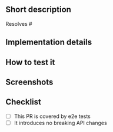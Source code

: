 ## Short description
Resolves #

## Implementation details


## How to test it


## Screenshots


## Checklist
* [ ] This PR is covered by e2e tests
* [ ] It introduces no breaking API changes
